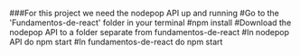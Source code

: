 ###For this project we need the nodepop API up and running
  #Go to the 'Fundamentos-de-react' folder in your terminal
  #npm install
  #Download the nodepop API to a folder separate from fundamentos-de-react
  #In nodepop API do npm start
  #In fundamentos-de-react do npm start
